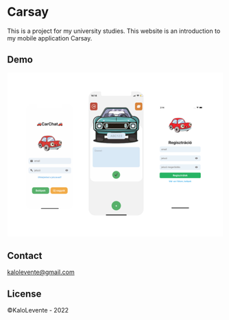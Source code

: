 # Carsay

This is a project for my university studies. This website is an introduction to my mobile application Carsay.

## Demo

![Pod Desktop Demo](assets/images/hero.png "Desktop Demo")


## Contact

kalolevente@gmail.com

## License

©KaloLevente - 2022
